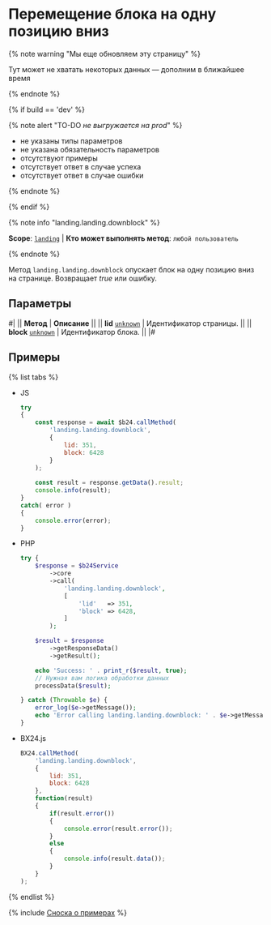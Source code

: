# Перемещение блока на одну позицию вниз

{% note warning "Мы еще обновляем эту страницу" %}

Тут может не хватать некоторых данных — дополним в ближайшее время

{% endnote %}

{% if build == 'dev' %}

{% note alert "TO-DO _не выгружается на prod_" %}

- не указаны типы параметров
- не указана обязательность параметров
- отсутствуют примеры
- отсутствует ответ в случае успеха
- отсутствует ответ в случае ошибки

{% endnote %}

{% endif %}

{% note info "landing.landing.downblock" %}

**Scope**: [`landing`](../../../scopes/permissions.md) | **Кто может выполнять метод**: `любой пользователь`

{% endnote %}

Метод `landing.landing.downblock` опускает блок на одну позицию вниз на странице. Возвращает *true* или ошибку.

## Параметры

#|
|| **Метод** | **Описание** ||
|| **lid**
[`unknown`](../../../data-types.md) | Идентификатор страницы. ||
|| **block**
[`unknown`](../../../data-types.md) | Идентификатор блока. ||
|#

## Примеры

{% list tabs %}

- JS


    ```js
    try
    {
    	const response = await $b24.callMethod(
    		'landing.landing.downblock',
    		{
    			lid: 351,
    			block: 6428
    		}
    	);
    	
    	const result = response.getData().result;
    	console.info(result);
    }
    catch( error )
    {
    	console.error(error);
    }
    ```

- PHP


    ```php
    try {
        $response = $b24Service
            ->core
            ->call(
                'landing.landing.downblock',
                [
                    'lid'   => 351,
                    'block' => 6428,
                ]
            );
    
        $result = $response
            ->getResponseData()
            ->getResult();
    
        echo 'Success: ' . print_r($result, true);
        // Нужная вам логика обработки данных
        processData($result);
    
    } catch (Throwable $e) {
        error_log($e->getMessage());
        echo 'Error calling landing.landing.downblock: ' . $e->getMessage();
    }
    ```

- BX24.js

    ```js
    BX24.callMethod(
        'landing.landing.downblock',
        {
            lid: 351,
            block: 6428
        },
        function(result)
        {
            if(result.error())
            {
                console.error(result.error());
            }
            else
            {
                console.info(result.data());
            }
        }
    );
    ```

{% endlist %}

{% include [Сноска о примерах](../../../../_includes/examples.md) %}